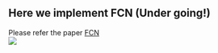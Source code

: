 ## Here we implement FCN (Under going!)
   Please refer the paper [FCN](https://arxiv.org/abs/1411.4038)</br>
![](https://github.com/lhwcv/tf_segmentation/tree/master/FCN/tmp/net.PNG)
   

